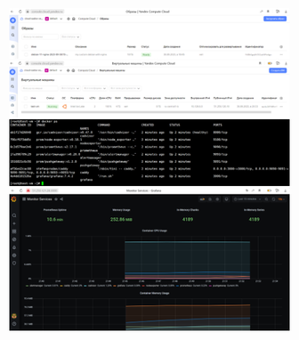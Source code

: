 ![Задача_1](https://github.com/vyacheslav-sadov/devops-netology/blob/WM_branch/Task_1.png)
![Задача_2](https://github.com/vyacheslav-sadov/devops-netology/blob/WM_branch/Task_2.png)
![Задача_3](https://github.com/vyacheslav-sadov/devops-netology/blob/WM_branch/Task_3.png)
![Задача_4](https://github.com/vyacheslav-sadov/devops-netology/blob/WM_branch/Task_4.png)
